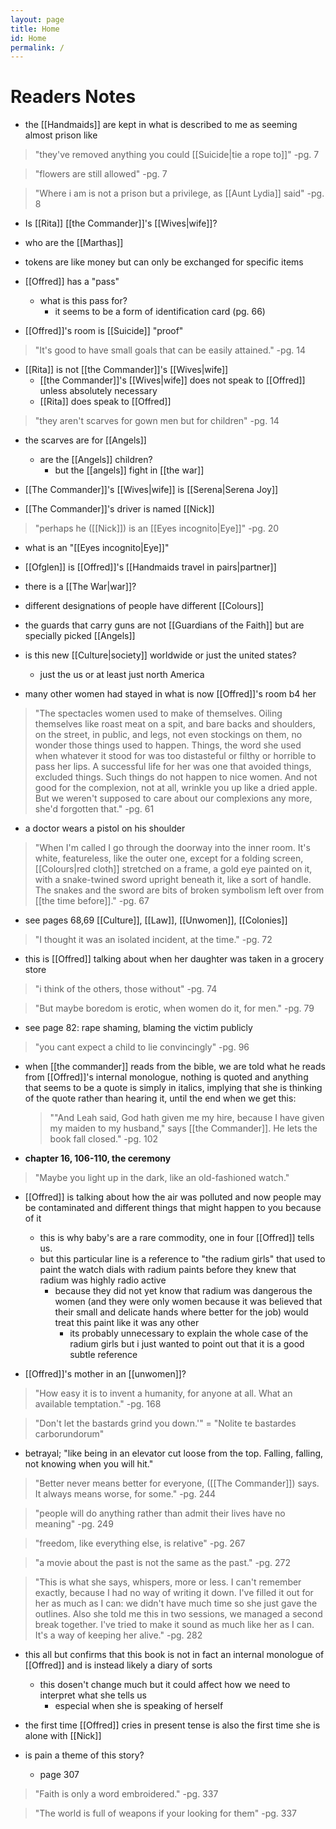 ```yaml
---
layout: page
title: Home
id: Home
permalink: /
---
```

# Readers Notes
- the [[Handmaids]] are kept in what is described to me as seeming almost prison like

>"they've removed anything you could [[Suicide|tie a rope to]]"
>-pg. 7

> "flowers are still allowed"
> -pg. 7

> "Where i am is not a prison but a privilege, as [[Aunt Lydia]] said"
> -pg. 8

- Is [[Rita]] [[the Commander]]'s [[Wives|wife]]?

- who are the [[Marthas]]

- tokens are like money but can only be exchanged for specific items

- [[Offred]] has a "pass"
	- what is this pass for?
		- it seems to be a form of identification card (pg. 66)

- [[Offred]]'s room is [[Suicide]] "proof"

>"It's good to have small goals that can be easily attained."
>-pg. 14

- [[Rita]] is not [[the Commander]]'s [[Wives|wife]]
	- [[the Commander]]'s [[Wives|wife]] does not speak to [[Offred]] unless absolutely necessary
	- [[Rita]] does speak to [[Offred]]

> "they aren't scarves for gown men but for children"
> -pg. 14

- the scarves are for [[Angels]]
	- are the [[Angels]] children?
		- but the [[angels]] fight in [[the war]]
- [[The Commander]]'s [[Wives|wife]] is [[Serena|Serena Joy]]

- [[The Commander]]'s driver is named [[Nick]]

> "perhaps he ([[Nick]]) is an [[Eyes incognito|Eye]]"
> -pg. 20
- what is an "[[Eyes incognito|Eye]]"

- [[Ofglen]] is [[Offred]]'s [[Handmaids travel in pairs|partner]]

- there is a [[The War|war]]?

- different designations of people have different [[Colours]]

- the guards that carry guns are not [[Guardians of the Faith]] but are specially picked [[Angels]]

- is this new [[Culture|society]] worldwide or just the united states?
	- just the us or at least just north America

- many other women had stayed in what is now [[Offred]]'s room b4 her

>"The spectacles women used to make of themselves. Oiling themselves like roast meat on a spit, and bare backs and shoulders, on the street, in public, and legs, not even stockings on them, no wonder those things used to happen. Things, the word she used when whatever it stood for was too distasteful or filthy or horrible to pass her lips. A successful life for her was one that avoided things, excluded things. Such things do not happen to nice women. And not good for the complexion, not at all, wrinkle you up like a dried apple. But we weren't supposed to care about our complexions any more, she'd forgotten that."
>-pg. 61

- a doctor wears a pistol on his shoulder

>"When I'm called I go through the doorway into the inner room. It's white, featureless, like the outer one, except for a folding screen, [[Colours|red cloth]] stretched on a frame, a gold eye painted on it, with a snake-twined sword upright beneath it, like a sort of handle. The snakes and the sword are bits of broken symbolism left over from [[the time before]]."
>-pg. 67

- see pages 68,69 [[Culture]], [[Law]], [[Unwomen]], [[Colonies]]

>"I thought it was an isolated incident, at the time."
>-pg. 72

- this is [[Offred]] talking about when her daughter was taken in a grocery store

>"i think of the others, those without"
>-pg. 74

>"But maybe boredom is erotic, when women do it, for men."
>-pg. 79

- see page 82: rape shaming, blaming the victim publicly

>"you cant expect a child to lie convincingly"
>-pg. 96

- when [[the commander]] reads from the bible, we are told what he reads from [[Offred]]'s internal monologue, nothing is quoted and anything that seems to be a quote is simply in italics, implying that she is thinking of the quote rather than hearing it, until the end when we get this:
	>""And Leah said, God hath given me my hire, because I have given my maiden to my husband," says [[the Commander]]. He lets the book fall closed."
	>-pg. 102

- **chapter 16, 106-110, the ceremony**

>"Maybe you light up in the dark, like an old-fashioned watch."
- [[Offred]] is talking about how the air was polluted and now people may be contaminated and different things that might happen to you because of it
	- this is why baby's are a rare commodity, one in four [[Offred]] tells us.
	- but this particular line is a reference to "the radium girls" that used to paint the watch dials with radium paints before they knew that radium was highly radio active
		- because they did not yet know that radium was dangerous  the women (and they were only women because it was believed that their small and delicate hands where better for the job) would treat this paint like it was any other
			- its probably unnecessary to explain the whole case of the radium girls but i just wanted to point out that it is a good subtle reference

- [[Offred]]'s mother in an [[unwomen]]?

>"How easy it is to invent a humanity, for anyone at all. What an available temptation."
>-pg. 168


>"Don't let the bastards grind you down.'" = "Nolite te bastardes carborundorum"

- betrayal; "like being in an elevator cut loose from the top. Falling, falling, not knowing when you will hit."



>"Better never means better for everyone, ([[The Commander]]) says. It always means worse, for some."
>-pg. 244

>"people will do anything rather than admit their lives have no meaning"
>-pg. 249

>"freedom, like everything else, is relative"
>-pg. 267


>"a movie about the past is not the same as the past."
>-pg. 272

>"This is what she says, whispers, more or less. I can't remember exactly, because I had no way of writing it down. I've filled it out for her as much as I can: we didn't have much time so she just gave the outlines. Also she told me this in two sessions, we managed a second break together. I've tried to make it sound as much like her as I can. It's a way of keeping her alive."
>-pg. 282

- this all but confirms that this book is not in fact an internal monologue of [[Offred]] and is instead likely a diary of sorts
	- this dosen't change much but it could affect how we need to       interpret what she tells us
		- especial when she is speaking of herself

- the first time [[Offred]] cries in present tense is also the first time she is alone with [[Nick]]


- is pain a theme of this story?
	- page 307

>"Faith is only a word embroidered."
>-pg. 337

>"The world is full of weapons if your looking for them"
>-pg. 337